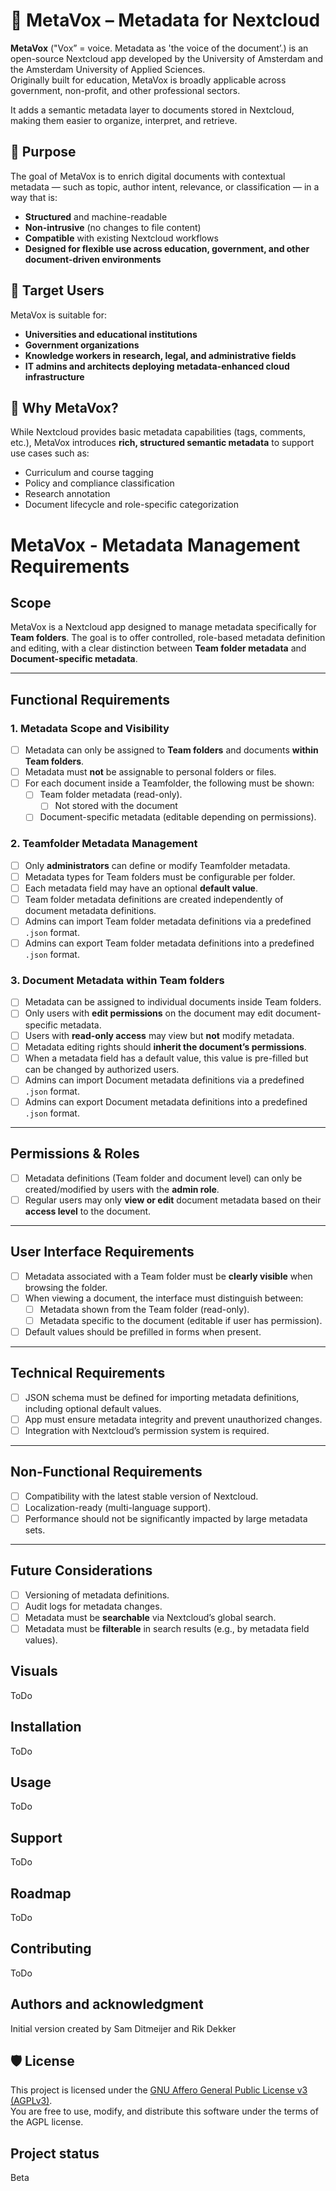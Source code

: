 # 📘 MetaVox – Metadata for Nextcloud

**MetaVox** ("Vox” = voice. Metadata as 'the voice of the document’.) is an open-source Nextcloud app developed by the University of Amsterdam and the Amsterdam University of Applied Sciences.  
Originally built for education, MetaVox is broadly applicable across government, non-profit, and other professional sectors.

It adds a semantic metadata layer to documents stored in Nextcloud, making them easier to organize, interpret, and retrieve.

## 🎯 Purpose

The goal of MetaVox is to enrich digital documents with contextual metadata — such as topic, author intent, relevance, or classification — in a way that is:

- **Structured** and machine-readable  
- **Non-intrusive** (no changes to file content)  
- **Compatible** with existing Nextcloud workflows  
- **Designed for flexible use across education, government, and other document-driven environments**

## 👥 Target Users

MetaVox is suitable for:

- **Universities and educational institutions**  
- **Government organizations**  
- **Knowledge workers in research, legal, and administrative fields**  
- **IT admins and architects deploying metadata-enhanced cloud infrastructure**

## 🌱 Why MetaVox?

While Nextcloud provides basic metadata capabilities (tags, comments, etc.), MetaVox introduces **rich, structured semantic metadata** to support use cases such as:

- Curriculum and course tagging  
- Policy and compliance classification  
- Research annotation  
- Document lifecycle and role-specific categorization  

# MetaVox - Metadata Management Requirements

## Scope
MetaVox is a Nextcloud app designed to manage metadata specifically for **Team folders**. The goal is to offer controlled, role-based metadata definition and editing, with a clear distinction between **Team folder metadata** and **Document-specific metadata**.

---

## Functional Requirements

### 1. Metadata Scope and Visibility
- [ ] Metadata can only be assigned to **Team folders** and documents **within Team folders**.
- [ ] Metadata must **not** be assignable to personal folders or files.
- [ ] For each document inside a Teamfolder, the following must be shown:
  - [ ] Team folder metadata (read-only).
    - [ ] Not stored with the document
  - [ ] Document-specific metadata (editable depending on permissions).

### 2. Teamfolder Metadata Management
- [ ] Only **administrators** can define or modify Teamfolder metadata.
- [ ] Metadata types for Team folders must be configurable per folder.
- [ ] Each metadata field may have an optional **default value**.
- [ ] Team folder metadata definitions are created independently of document metadata definitions.
- [ ] Admins can import Team folder metadata definitions via a predefined `.json` format.
- [ ] Admins can export Team folder metadata definitions into a predefined `.json` format.

### 3. Document Metadata within Team folders
- [ ] Metadata can be assigned to individual documents inside Team folders.
- [ ] Only users with **edit permissions** on the document may edit document-specific metadata.
- [ ] Users with **read-only access** may view but **not** modify metadata.
- [ ] Metadata editing rights should **inherit the document’s permissions**.
- [ ] When a metadata field has a default value, this value is pre-filled but can be changed by authorized users.
- [ ] Admins can import Document metadata definitions via a predefined `.json` format.
- [ ] Admins can export Document metadata definitions into a predefined `.json` format.

---

## Permissions & Roles
- [ ] Metadata definitions (Team folder and document level) can only be created/modified by users with the **admin role**.
- [ ] Regular users may only **view or edit** document metadata based on their **access level** to the document.

---

## User Interface Requirements
- [ ] Metadata associated with a Team folder must be **clearly visible** when browsing the folder.
- [ ] When viewing a document, the interface must distinguish between:
  - [ ] Metadata shown from the Team folder (read-only).
  - [ ] Metadata specific to the document (editable if user has permission).
- [ ] Default values should be prefilled in forms when present.

---

## Technical Requirements
- [ ] JSON schema must be defined for importing metadata definitions, including optional default values.
- [ ] App must ensure metadata integrity and prevent unauthorized changes.
- [ ] Integration with Nextcloud’s permission system is required.

---

## Non-Functional Requirements
- [ ] Compatibility with the latest stable version of Nextcloud.
- [ ] Localization-ready (multi-language support).
- [ ] Performance should not be significantly impacted by large metadata sets.

---

## Future Considerations
- [ ] Versioning of metadata definitions.
- [ ] Audit logs for metadata changes.
- [ ] Metadata must be **searchable** via Nextcloud’s global search.
- [ ] Metadata must be **filterable** in search results (e.g., by metadata field values).

## Visuals
ToDo

## Installation
ToDo

## Usage
ToDo

## Support
ToDo

## Roadmap
ToDo

## Contributing
ToDo

## Authors and acknowledgment
Initial version created by Sam Ditmeijer and Rik Dekker

## 🛡 License

This project is licensed under the [GNU Affero General Public License v3 (AGPLv3)](https://www.gnu.org/licenses/agpl-3.0.html).  
You are free to use, modify, and distribute this software under the terms of the AGPL license.

## Project status
Beta
